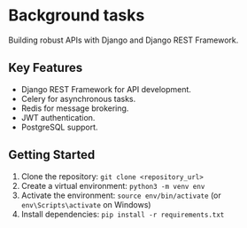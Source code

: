 
# Background tasks

Building robust APIs with Django and Django REST Framework.

## Key Features

*   Django REST Framework for API development.
*   Celery for asynchronous tasks.
*   Redis for message brokering.
*   JWT authentication.
*   PostgreSQL support.

## Getting Started

1.  Clone the repository: `git clone <repository_url>`
2.  Create a virtual environment: `python3 -m venv env`
3.  Activate the environment: `source env/bin/activate` (or `env\Scripts\activate` on Windows)
4.  Install dependencies: `pip install -r requirements.txt`

